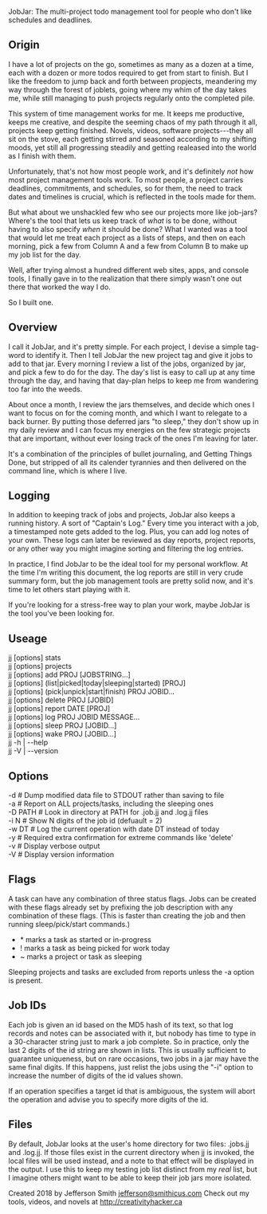JobJar: The multi-project todo management tool for people who don't like schedules and deadlines.

Origin
------
I have a lot of projects on the go, sometimes as many as a dozen at a time, each with a dozen or more todos required to get from start to finish. But I like the freedom to jump back and forth between propjects, meandering my way through the forest of joblets, going where my whim of the day takes me, while still managing to push projects regularly onto the completed pile.

This system of time management works for me. It keeps me productive, keeps me creative, and despite the seeming chaos of my path through it all, projects keep getting finished. Novels, videos, software projects---they all sit on the stove, each getting stirred and seasoned according to my shifting moods, yet still all progressing steadily and getting realeased into the world as I finish with them.

Unfortunately, that's not how most people work, and it's definitely _not_ how most project management tools work. To most people, a project carries deadlines, commitments, and schedules, so for them, the need to track dates and timelines is crucial, which is reflected in the tools made for them. 

But what about we unshackled few who see our projects more like job-jars? Where's the tool that lets us keep track of _what_ is to be done, without having to also specify _when_ it should be done? What I wanted was a tool that would let me treat each project as a lists of steps, and then on each morning, pick a few from Column A and a few from Column B to make up my job list for the day.

Well, after trying almost a hundred different web sites, apps, and console tools, I finally gave in to the realization that there simply wasn't one out there that worked the way I do. 

So I built one.

Overview
--------
I call it JobJar, and it's pretty simple. For each project, I devise a simple tag-word to identify it. Then I tell JobJar the new project tag and give it jobs to add to that jar. Every morning I review a list of the jobs, organized by jar, and pick a few to do for the day. The day's list is easy to call up at any time through the day, and having that day-plan helps to keep me from wandering too far into the weeds.

About once a month, I review the jars themselves, and decide which ones I want to focus on for the coming month, and which I want to relegate to a back burner. By putting those deferred jars "to sleep," they don't show up in my daily review and I can focus my energies on the few strategic projects that are important, without ever losing track of the ones I'm leaving for later.

It's a combination of the principles of bullet journaling, and Getting Things Done, but stripped of all its calender tyrannies and then delivered on the command line, which is where I live.

Logging
-------
In addition to keeping track of jobs and projects, JobJar also keeps a running history. A sort of "Captain's Log." Every time you interact with a job, a timestamped note gets added to the log. Plus, you can add log notes of your own. These logs can later be reviewed as day reports, project reports, or any other way you might imagine sorting and filtering the log entries.

In practice, I find JobJar to be the ideal tool for my personal workflow. At the time I'm writing this document, the log reports are still in very crude summary form, but the job management tools are pretty solid now, and it's time to let others start playing with it. 

If you're looking for a stress-free way to plan your work, maybe JobJar is the tool you've been looking for.


Useage
------

   jj [options] stats  
   jj [options] projects  
   jj [options] add PROJ [JOBSTRING...]  
   jj [options] (list|picked|today|sleeping|started) [PROJ]  
   jj [options] (pick|unpick|start|finish) PROJ JOBID...  
   jj [options] delete PROJ [JOBID]  
   jj [options] report DATE [PROJ]  
   jj [options] log PROJ JOBID MESSAGE...  
   jj [options] sleep PROJ [JOBID...]  
   jj [options] wake PROJ [JOBID...]  
   jj -h | --help  
   jj -V | --version  

Options
-------
   -d      # Dump modified data file to STDOUT rather than saving to file  
   -a      # Report on ALL projects/tasks, including the sleeping ones  
   -D PATH # Look in directory at PATH for .job.jj and .log.jj files  
   -i N    # Show N digits of the job id (defuault = 2)  
   -w DT   # Log the current operation with date DT instead of today  
   -y      # Required extra confirmation for extreme commands like 'delete'  
   -v      # Display verbose output  
   -V      # Display version information  

Flags
-----

A task can have any combination of three status flags. Jobs can be created with these flags already set by prefixing the job description with any combination of these flags. (This is faster than creating the job and then running sleep/pick/start commands.) 

 - &ast; marks a task as started or in-progress  
 - ! marks a task as being picked for work today  
 - ~ marks a project or task as sleeping  

Sleeping projects and tasks are excluded from reports unless the -a option is present.

Job IDs
-------
Each job is given an id based on the MD5 hash of its text, so that log records and notes can be associated with it, but nobody has time to type in a 30-character string just to mark a job complete. So in practice, only the last 2 digits of the id string are shown in lists. This is usually sufficient to guarantee uniqueness, but on rare occasions, two jobs in a jar may have the same final digits. If this happens, just relist the jobs using the "-i" option to increase the number of digits of the id values shown.

If an operation specifies a target id that is ambiguous, the system will abort the operation and advise you to specify more digits of the id.

Files
-----
By default, JobJar looks at the user's home directory for two files: .jobs.jj and .log.jj. If those files exist in the current directory when jj is invoked, the local files will be used instead, and a note to that effect will be displayed in the output. I use this to keep my testing job list distinct from my _real_ list, but I imagine others might want to be able to keep their job jars more isolated.



Created 2018 by Jefferson Smith <jefferson@smithicus.com>
Check out my tools, videos, and novels at http://creativityhacker.ca
